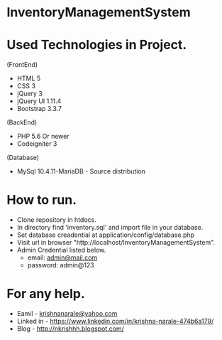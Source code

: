 # InventoryManagementSystem

# Used Technologies in Project.
(FrontEnd)

- HTML 5
- CSS 3
- jQuery 3
- jQuery UI 1.11.4
- Bootstrap 3.3.7

(BackEnd)

- PHP 5.6 Or newer
- Codeigniter 3

(Database)

- MySql 10.4.11-MariaDB - Source distribution

# How to run.

- Clone repository in htdocs.
- In directory find 'inventory.sql' and import file in your database.
- Set database creadential at application/config/database.php
- Visit url in browser "http://localhost/InventoryManagementSystem".
- Admin Credential listed below.
	- email: admin@mail.com
	- password: admin@123

# For any help.

- Eamil - krishnanarale@yahoo.com
- Linked in - https://www.linkedin.com/in/krishna-narale-474b6a179/
- Blog - http://nkrishhh.blogspot.com/